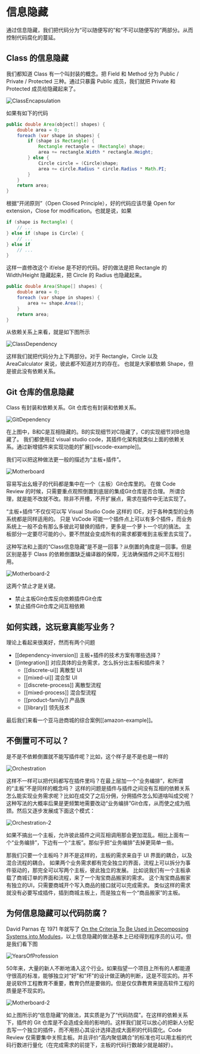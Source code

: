 # 信息隐藏

通过信息隐藏，我们把代码分为“可以随便写的”和“不可以随便写的”两部分。从而控制代码腐化的蔓延。

## Class 的信息隐藏

我们都知道 Class 有一个叫封装的概念。把 Field 和 Method 分为 Public / Private / Protected 三种。通过只暴露 Public 成员，我们就把 Private 和 Protected 成员给隐藏起来了。

![ClassEncapsulation](./ClassEncapsulation.drawio.svg)

如果有如下的代码

```java
public double Area(object[] shapes) {
    double area = 0;
    foreach (var shape in shapes) {
        if (shape is Rectangle) {
            Rectangle rectangle = (Rectangle) shape;
            area += rectangle.Width * rectangle.Height;
        } else {
            Circle circle = (Circle)shape;
            area += circle.Radius * circle.Radius * Math.PI;
        }
    }
    return area;
}
```

根据“开闭原则”（Open Closed Principle），好的代码应该尽量 Open for extension，Close for modification。也就是说，如果

```java
if (shape is Rectangle) {
    // ...
} else if (shape is Circle) {
    // ...
} else if
    // ...
}
```

这样一直修改这个 if/else 是不好的代码。好的做法是把 Rectangle 的 Width/Height 隐藏起来，把 Circle 的 Radius 也隐藏起来。

```java
public double Area(Shape[] shapes) {
    double area = 0;
    foreach (var shape in shapes) {
        area += shape.Area();
    }
    return area;
}
```

从依赖关系上来看，就是如下图所示

![ClassDependency](./ClassDependency.drawio.svg)

这样我们就把代码分为上下两部分。对于 Rectangle，Circle 以及 AreaCalculator 来说，彼此都不知道对方的存在。
也就是大家都依赖 Shape，但是彼此没有依赖关系。

## Git 仓库的信息隐藏

Class 有封装和依赖关系。Git 仓库也有封装和依赖关系。

![GitDependency](./GitDependency.drawio.svg)

在上图中，B和C是互相隐藏的。B的实现细节对C隐藏了，C的实现细节对B也隐藏了。
我们都使用过 visual studio code，其插件化架构就类似上面的依赖关系。通过新增插件来实现功能的扩展[[vscode-example]]。

我们可以把这种做法更一般的描述为“主板+插件”。

![Motherboard](./Motherboard.drawio.svg)

容易写出幺蛾子的代码都是集中在一个（主板）Git仓库里的。
在做 Code Review 的时候，只需要重点观照倒置到底层的集成Git仓库是否合理。
所谓合理，就是能不改就不改。除非不开槽，不开扩展点，需求在插件中无法实现了。

“主板+插件”不仅仅可以写 Visual Studio Code 这样的 IDE，对于各种类型的业务系统都是同样适用的。
只是 VsCode 可能一个插件点上可以有多个插件，而业务系统上一般不会有那么多彼此可替换的插件，更多是一个萝卜一个坑的搞法。
主板部分一定要尽可能的小，要不然就会变成所有的需求都要堆到主板里去实现了。

这种写法和上面的“Class信息隐藏”是不是一回事？从倒置的角度是一回事。但是区别是基于 Class 的依赖倒置缺乏编译器的保障，无法确保插件之间不互相引用。

![Motherboard-2](./Motherboard-2.drawio.svg)

这两个禁止才是关键。

* 禁止主板Git仓库反向依赖插件Git仓库
* 禁止插件Git仓库之间互相依赖

## 如何实践，这玩意真能写业务？

理论上看起来很美好，然而有两个问题

* [[dependency-inversion]] 主板+插件的技术方案有哪些选择？
* [[integration]] 对应具体的业务需求，怎么拆分出主板和插件来？
    * [[discrete-ui]] 离散型 UI
    * [[mixed-ui]] 混合型 UI
    * [[discrete-process]] 离散型流程
    * [[mixed-process]] 混合型流程
    * [[product-family]] 产品族
    * [[library]] 领先技术

最后我们来看一个亚马逊商城的综合案例[[amazon-example]]。

## 不倒置可不可以？

是不是不依赖倒置就不能写插件呢？比如，这个样子是不是也是一样的

![Orchestration](./Orchestration.drawio.svg)

这样不一样可以把代码都写在插件里吗？在最上层加一个“业务编排”，和所谓的“主板”不是同样的概念吗？
这样的问题是插件与插件之间没有互相的依赖关系怎么能实现业务需求呢？比如在成交了之后分佣，分佣插件怎么知道啥叫成交呢？这种写法的大概率后果是更频繁地需要改动“业务编排”Git仓库，从而使之成为瓶颈。然后又逐步发展成下面这个模式：

![Orchestration-2](./Orchestration-2.drawio.svg)

如果不搞出一个主板，允许彼此插件之间互相调用那会更加混乱。相比上面有一个“业务编排”，下边有一个“主板”。那似乎把“业务编排”去掉更简单一些。

那我们只要一个主板吗？并不是这样的，主板的需求来自于 UI 界面的耦合，以及混合流程的耦合。
如果两个业务需求都有完全独立的界面，流程上可以拆分为事件驱动的，那完全可以写两个主板，彼此独立的发展。
比如说我们有一个主板承载了商城订单的界面和流程，来了一个淘宝商品搬家的需求。
这个淘宝商品搬家有独立的UI，只需要商城开个写入商品的接口就可以完成需求。
类似这样的需求就没有必要写成插件，插到商城主板上，而是独立有一个“商品搬家”的主板。

## 为何信息隐藏可以代码防腐？

David Parnas 在 1971 年就写了 [On the Criteria To Be Used in Decomposing Systems into Modules](http://sunnyday.mit.edu/16.355/parnas-criteria.html)，以上信息隐藏的做法基本上已经得到程序员的认可。但是我们看下图

![YearsOfProfession](./YearsOfProfession.png)

50年来，大量的新人不断地涌入这个行业。如果指望一个项目上所有的人都能遵守很高的标准，能够独立对“好”和“坏”的设计做正确的判断，这是不现实的。并不是说软件工程教育不重要，教育仍然是要做的。但是仅仅靠教育来提高软件工程的质量是不现实的。

![Motherboard-2](./Motherboard-2.drawio.svg)

如上图所示的“信息隐藏”的做法，其实质是为了“代码防腐”。在这样的依赖关系下，插件的 Git 仓库是不会造成全局的影响的。这样我们就可以放心的把新人分配去写一个独立的插件，而不用担心其设计选择造成大面积的代码腐化。Code Review 仅需要集中关照主板。并且评价“高内聚低耦合”的标准也可以用主板的代码行数进行量化（在完成需求的前提下，主板的代码行数越少就是越好）。

